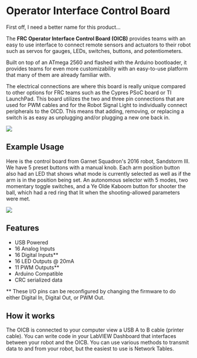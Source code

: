 # Operator Interface Control Board #

First off, I need a better name for this product...

The **FRC Operator Interface Control Board (OICB)** provides teams with an easy to use interface to connect remote sensors and actuators to their robot such as servos for gauges, LEDs, switches, buttons, and potentiometers. 

Built on top of an ATmega 2560 and flashed with the Arduino bootloader, it provides teams for even more customizability with an easy-to-use platform that many of them are already familiar with. 

The electrical connections are where this board is really unique compared to other options for FRC teams such as the Cypres PSoC board or TI LaunchPad. This board utilizes the two and three pin connections that are used for PWM cables and for the Robot Signal Light to individually connect peripherals to the OICD. This means that adding, removing, or replacing a switch is as easy as unplugging and/or plugging a new one back in. 

![](https://raw.githubusercontent.com/GarnetSquardon4901/Operator-Interface-Control-Board/master/Documentation/images/frc_control_board_top.png)

## Example Usage ##
Here is the control board from Garnet Squadron's 2016 robot, Sandstorm III. We have 5 preset buttons with a manual knob. Each arm position button also had an LED that shows what mode is currently selected as well as if the arm is in the position being set. An autonomous selector with 5 modes, two momentary toggle switches, and a Ye Olde Kaboom button for shooter the ball, which had a red ring that lit when the shooting-allowed parameters were met.

![](https://raw.githubusercontent.com/GarnetSquardon4901/Operator-Interface-Control-Board/master/Documentation/images/2016_4901_2.jpg)

## Features ##
- USB Powered
- 16 Analog Inputs
- 16 Digital Inputs**
- 16 LED Outputs @ 20mA
- 11 PWM Outputs**
- Arduino Compatible
- CRC serialized data

** These I/O pins can be reconfigured by changing the firmware to do either Digital In, Digital Out, or PWM Out.

## How it works ##
The OICB is connected to your computer view a USB A to B cable (printer cable). You can write code in your LabVIEW Dashboard that interfaces between your robot and the OICB. You can use various methods to transmit data to and from your robot, but the easiest to use is Network Tables.



